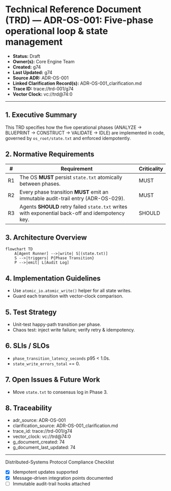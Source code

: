 # Technical Reference Document (TRD) — ADR-OS-001: Five-phase operational loop & state management

* **Status:** Draft
* **Owner(s):** Core Engine Team
* **Created:** g74
* **Last Updated:** g74
* **Source ADR:** ADR-OS-001
* **Linked Clarification Record(s):** ADR-OS-001_clarification.md
* **Trace ID:** trace://trd-001/g74
* **Vector Clock:** vc://trd@74:0

---

## 1. Executive Summary
This TRD specifies how the five operational phases (ANALYZE → BLUEPRINT → CONSTRUCT → VALIDATE → IDLE) are implemented in code, governed by `os_root/state.txt` and enforced idempotently.

## 2. Normative Requirements
| # | Requirement | Criticality |
|---|-------------|-------------|
| R1 | The OS **MUST** persist `state.txt` atomically between phases. | MUST |
| R2 | Every phase transition **MUST** emit an immutable audit-trail entry (ADR-OS-029). | MUST |
| R3 | Agents **SHOULD** retry failed `state.txt` writes with exponential back-off and idempotency key. | SHOULD |

## 3. Architecture Overview
```mermaid
flowchart TD
    A[Agent Runner] -->|write| S[(state.txt)]
    S -->|triggers| P{Phase Transition}
    P -->|emit| L[Audit Log]
```

## 4. Implementation Guidelines
- Use `atomic_io.atomic_write()` helper for all state writes.
- Guard each transition with vector-clock comparison.

## 5. Test Strategy
- Unit-test happy-path transition per phase.
- Chaos test: inject write failure; verify retry & idempotency.

## 6. SLIs / SLOs
- `phase_transition_latency_seconds` p95 < 1.0s.
- `state_write_errors_total` == 0.

## 7. Open Issues & Future Work
- Move `state.txt` to consensus log in Phase 3.

## 8. Traceability
- adr_source: ADR-OS-001
- clarification_source: ADR-OS-001_clarification.md
- trace_id: trace://trd-001/g74
- vector_clock: vc://trd@74:0
- g_document_created: 74
- g_document_last_updated: 74

---
Distributed-Systems Protocol Compliance Checklist
- [x] Idempotent updates supported
- [x] Message-driven integration points documented
- [ ] Immutable audit-trail hooks attached 